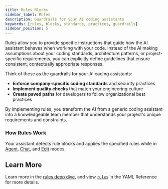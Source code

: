 ```yaml
---
title: Rules Blocks
sidebar_label: Rules
description: Guardrails for your AI coding assistants
keywords: [rules, blocks, standards, practices, guardrails]
sidebar_position: 5
---
```


Rules allow you to provide specific instructions that guide how the AI assistant behaves when working with your code. Instead of the AI making assumptions about your coding standards, architecture patterns, or project-specific requirements, you can explicitly define guidelines that ensure consistent, contextually appropriate responses.

Think of these as the guardrails for your AI coding assistants:

- **Enforce company-specific coding standards** and security practices
- **Implement quality checks** that match your engineering culture
- **Create paved paths** for developers to follow organizational best practices

By implementing rules, you transform the AI from a generic coding assistant into a knowledgeable team member that understands your project's unique requirements and constraints.

### How Rules Work

Your assistant detects rule blocks and applies the specified rules while in [Agent](../agent/how-to-use-it), [Chat](../chat/how-to-use-it), and [Edit](../edit/how-to-use-it) modes.

## Learn More

Learn more in the [rules deep dive](../customize/deep-dives/rules.mdx), and view [`rules`](../reference.md#rules) in the YAML Reference for more details.
